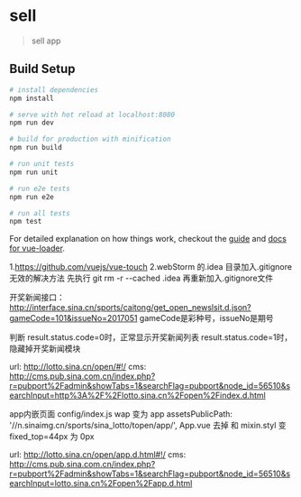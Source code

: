 # sell

> sell app

## Build Setup

``` bash
# install dependencies
npm install

# serve with hot reload at localhost:8080
npm run dev

# build for production with minification
npm run build

# run unit tests
npm run unit

# run e2e tests
npm run e2e

# run all tests
npm test
```

For detailed explanation on how things work, checkout the [guide](http://vuejs-templates.github.io/webpack/) and [docs for vue-loader](http://vuejs.github.io/vue-loader).



1.https://github.com/vuejs/vue-touch
2.webStorm 的.idea 目录加入.gitignore无效的解决方法
  先执行 git rm -r --cached .idea
  再重新加入.gitignore文件


开奖新闻接口：http://interface.sina.cn/sports/caitong/get_open_newslsit.d.json?gameCode=101&issueNo=2017051
gameCode是彩种号，issueNo是期号

判断
result.status.code=0时，正常显示开奖新闻列表
result.status.code=1时，隐藏掉开奖新闻模块

url:
http://lotto.sina.cn/open/#!/
cms:
http://cms.pub.sina.com.cn/index.php?r=pubport%2Fadmin&showTabs=1&searchFlag=pubport&node_id=56510&searchInput=http%3A%2F%2Flotto.sina.cn%2Fopen%2Findex.d.html



app内嵌页面
config/index.js  wap 变为 app
assetsPublicPath: '//n.sinaimg.cn/sports/sina_lotto/topen/app/',
App.vue 去掉<v-header></v-header> 和  <v-win></v-win>
mixin.styl  变fixed_top=44px 为 0px

url:
http://lotto.sina.cn/open/app.d.html#!/
cms:
http://cms.pub.sina.com.cn/index.php?r=pubport%2Fadmin&showTabs=1&searchFlag=pubport&node_id=56510&searchInput=lotto.sina.cn%2Fopen%2Fapp.d.html